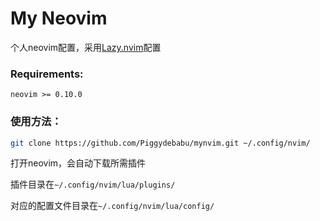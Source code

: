 # My Neovim

个人neovim配置，采用[Lazy.nvim](https://github.com/folke/lazy.nvim)配置

### Requirements:

`neovim >= 0.10.0`

### 使用方法：

```bash
git clone https://github.com/Piggydebabu/mynvim.git ~/.config/nvim/
```

打开neovim，会自动下载所需插件

插件目录在`~/.config/nvim/lua/plugins/`

对应的配置文件目录在`~/.config/nvim/lua/config/`